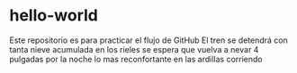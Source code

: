 # hello-world
Este repositorio es para practicar el flujo de GitHub
El tren se detendrá con tanta nieve acumulada en los rieles
se espera que vuelva a nevar 4 pulgadas por la noche
lo mas reconfortante en las ardillas corriendo
